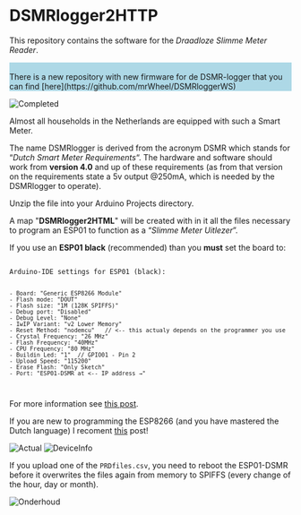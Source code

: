 # DSMRlogger2HTTP
This repository contains the software for the *Draadloze Slimme Meter Reader*.

<div style="background: lightblue;">
<br />
There is a new repository with new firmware for de DSMR-logger that you can find 
[here](https://github.com/mrWheel/DSMRloggerWS)
<br />
</div>

![Completed](/images/DSMRlogger_Casing.jpg)

Almost all households in the Netherlands are equipped with such a Smart Meter.

The name DSMRlogger is derived from the acronym DSMR which stands for “*Dutch Smart Meter Requirements*“.
The hardware and software should work from **version 4.0** and up of these requirements (as from that version on
the requirements state a 5v output @250mA, which is needed by the DSMRlogger to operate).

Unzip the file into your Arduino Projects directory.

A map "**DSMRlogger2HTML**" will be created with in it all the files necessary to program an ESP01
to function as a “*Slimme Meter Uitlezer*”.

If you use an **ESP01 black** (recommended) than you **must** set the board to:

<code>
Arduino-IDE settings for ESP01 (black):

    - Board: "Generic ESP8266 Module"
    - Flash mode: "DOUT"
    - Flash size: "1M (128K SPIFFS)"
    - Debug port: "Disabled"
    - Debug Level: "None"
    - IwIP Variant: "v2 Lower Memory"
    - Reset Method: "nodemcu"   // <-- this actualy depends on the programmer you use
    - Crystal Frequency: "26 MHz"
    - Flash Frequency: "40MHz"
    - CPU Frequency: "80 MHz"
    - Buildin Led: "1"  // GPIO01 - Pin 2
    - Upload Speed: "115200"
    - Erase Flash: "Only Sketch"
    - Port: "ESP01-DSMR at <-- IP address →"
</code>

For more information see [this post](https://willem.aandewiel.nl/index.php/slimme-meter-uitlezer/).

If you are new to programming the ESP8266 (and you have mastered the Dutch language) I recoment 
[this](https://willem.aandewiel.nl/index.php/aan-de-slag-met-de-esp8266/) post!

![Actual](/images/DSMR_Actual.png)
![DeviceInfo](/images/DSMR_DeviceInfo.png)

If you upload one of the <code>PRDfiles.csv</code>, you need to reboot the ESP01-DSMR before it overwrites the files again from memory to SPIFFS (every change of the hour, day or month).

![Onderhoud](/images/DSMR_Onderhoud.png)

